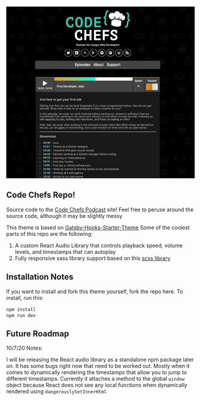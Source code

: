 ![](./codechefs_preview_img.png)

## Code Chefs Repo!

Source code to the [Code Chefs Podcast](https://codechefs.dev) site! Feel free to peruse around the source code, although it may be slightly messy

This theme is based on [Gatsby-Hooks-Starter-Theme](https://github.com/vincentntang/gatsby-hooks-starter-theme)
Some of the coolest parts of this repo are the following:

1. A custom React Audio Library that controls playback speed, volume levels, and timestamps that can autoplay
2. Fully responsive sass library support based on this [scss library](https://github.com/vincentntang/freshpoint)

## Installation Notes

If you want to install and fork this theme yourself, fork the repo here. To install, run this:

```
npm install
npm run dev
```

## Future Roadmap

10/7/20 Notes:

I will be releasing the React audio library as a standalone npm package later on. It has some bugs right now that need to be worked out. Mostly when it comes to dynamically rendering the timestamps that allow you to jump to different timestamps. Currently it attaches a method to the global `window` object because React does not see any local functions when dynamically rendered using `dangerouslySetInnerHtml`